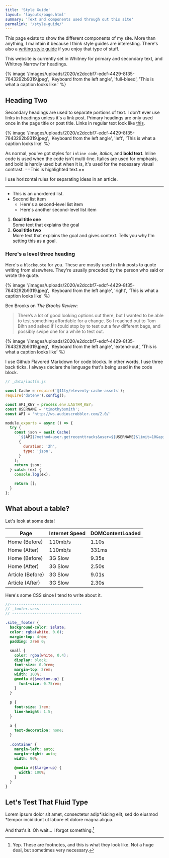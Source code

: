 ```yaml
---
title: 'Style Guide'
layout: 'layouts/page.html'
summary: 'Text and components used through out this site'
permalink: '/style-guide/'
---
```


This page exists to show the different components of my site. More than anything, I maintain it because I think style guides are interesting. There's also a [writing style guide](/style-guide/writing/) if you enjoy that type of stuff.

This website is currently set in Whitney for primary and secondary text, and Whitney Narrow for headings.

{% image
  '/images/uploads/2020/e2dccbf7-edcf-4429-8f35-7643292b9319.jpeg',
  'Keyboard from the left angle',
  'full-bleed',
  'This is what a caption looks like.' %}

## Heading Two

Secondary headings are used to separate portions of text. I don't ever use links in headings unless it's a link post. Primary headings are only used once in the page title or post title. Links in regular text look like [this](/style-guide/).

{% image
  '/images/uploads/2020/e2dccbf7-edcf-4429-8f35-7643292b9319.jpeg',
  'Keyboard from the left angle',
  'left',
  'This is what a caption looks like' %}

As normal, you've got styles for `inline code`, _italics_, and **bold text**. Inline code is used when the code isn't multi-line. Italics are used for emphasis, and bold is hardly used but when it is, it's used for the necessary visual contrast. ==This is highlighted text.==

I use horizontal rules for separating ideas in an article.

---

- This is an unordered list.
- Second list item
  - Here's a second-level list item
  - Here's another second-level list item

1. **Goal title one**  
   Some text that explains the goal
2. **Goal title two**  
   More text that explains the goal and gives context. Tells you why I'm setting this as a goal.

### Here's a level three heading

Here's a `blockquote` for you. These are mostly used in link posts to quote writing from elsewhere. They're usually preceded by the person who said or wrote the quote.

{% image
  '/images/uploads/2020/e2dccbf7-edcf-4429-8f35-7643292b9319.jpeg',
  'Keyboard from the left angle',
  'right',
  'This is what a caption looks like' %}

Ben Brooks on _The Brooks Review_:

> There’s a lot of good looking options out there, but I wanted to be able to test something affordable for a change. So I reached out to Tom Bihn and asked if I could stop by to test out a few different bags, and possibly swipe one for a while to test out.

{% image
  '/images/uploads/2020/e2dccbf7-edcf-4429-8f35-7643292b9319.jpeg',
  'Keyboard from the left angle',
  'extend-out',
  'This is what a caption looks like' %}

I use Github Flavored Markdown for code blocks. In other words, I use three back ticks. I always declare the language that's being used in the code block.

```js
// _data/lastfm.js

const Cache = require('@11ty/eleventy-cache-assets');
require('dotenv').config();

const API_KEY = process.env.LASTFM_KEY;
const USERNAME = 'timothybsmith';
const API = 'http://ws.audioscrobbler.com/2.0/'

module.exports = async () => {
  try {
    const json = await Cache(
      `${API}?method=user.getrecenttracks&user=${USERNAME}&limit=10&api_key=${API_KEY}&format=json`,
      {
        duration: '2h',
        type: 'json',
      }
    );
    return json;
  } catch (ex) {
    console.log(ex);

    return [];
  }
};
```

## What about a table?

Let's look at some data!

| Page | Internet Speed | DOMContentLoaded |
|-|-|-|
| Home (Before) | 110mb/s | 1.10s |
| Home (After) | 110mb/s | 331ms |
| Home (Before) | 3G Slow | 9.35s |
| Home (After) | 3G Slow | 2.50s |
| Article (Before) | 3G Slow | 9.01s |
| Article (After) | 3G Slow | 2.30s |

Here's some CSS since I tend to write about it.

```scss
//--------------------------------
// _footer.scss
// -------------------------------

.site__footer {
  background-color: $slate;
  color: rgba(white, 0.6);
  margin-top: 4rem;
  padding: 2rem 0;
  
  small {
    color: rgba(white, 0.4);
    display: block;
    font-size: 0.9rem;
    margin-top: 2rem;
    width: 100%;
    @media #{$medium-up} {
      font-size: 0.75rem;
    }
  }
  
  p {
    font-size: 1rem;
    line-height: 1.5;
  }
  
  a {
    text-decoration: none;
  }
  
  .container {
    margin-left: auto;
    margin-right: auto;
    width: 90%;
    
    @media #{$large-up} {
      width: 100%;
    }
  }
}
```

## Let's Test That Fluid Type

Lorem ipsum dolor sit amet, consectetur adip*isicing elit, sed do eiusmod *tempor incididunt ut labore et dolore magna aliqua.

And that's it. Oh wait… I forgot something.[^1]

[^1]: Yep. These are footnotes, and this is what they look like. Not a huge deal, but sometimes very necessary.
